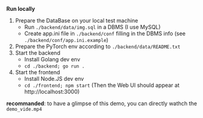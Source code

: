 **Run locally**
1. Prepare the DataBase on your local test machine
   -  Run `./backend/data/img.sql` in a DBMS (I use MySQL)
   -  Create app.ini file in `./backend/conf` filling in the DBMS info (see `./backend/conf/app.ini.example`)
2. Prepare the PyTorch env according to `./backend/data/README.txt`
3. Start the backend
   -  Install Golang dev env
   -  `cd ./backend; go run .`
4. Start the frontend
   - Install Node.JS dev env
   - `cd ./frontend; npm start` (Then the Web UI should appear at http://localhost:3000)

**recommanded**: to have a glimpse of this demo, you can directly wathch the `demo_vide.mp4`
